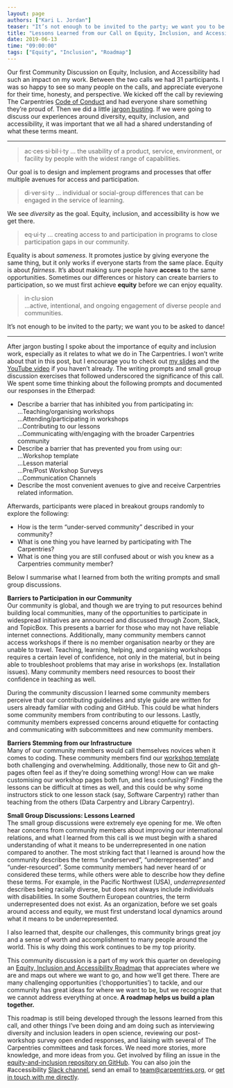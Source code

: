 ```yaml
---
layout: page
authors: ["Kari L. Jordan"]
teaser: "It’s not enough to be invited to the party; we want you to be asked to dance!"
title: "Lessons Learned from our Call on Equity, Inclusion, and Accessibility"
date: 2019-06-13
time: "09:00:00"
tags: ["Equity", "Inclusion", "Roadmap"]
---
```

Our first Community Discussion on Equity, Inclusion, and Accessibility had such an impact on my work. Between the two calls we had 31 participants. I was so happy to see so many people on the calls, and appreciate everyone for their time, honesty, and perspective. We kicked off the call by reviewing The Carpentries [Code of Conduct](https://docs.carpentries.org/topic_folders/policies/code-of-conduct.html) and had everyone share something they’re proud of. Then we did a little [jargon busting](https://en.wikipedia.org/wiki/Jargon). If we were going to discuss our experiences around diversity, equity, inclusion, and accessibility, it was important that we all had a shared understanding of what these terms meant.

---

> ac·ces·si·bil·i·ty 
… the usability of a product, service, environment, or facility by people with the widest range of capabilities.

Our goal is to design and implement programs and processes that offer multiple avenues for access and participation.

> di·ver·si·ty
… individual or social-group differences that can be engaged in the service of learning.  

We see *diversity* as the goal. Equity, inclusion, and accessibility is how we get there.  

> eq·ui·ty 
… creating access to and participation in programs to close participation gaps in our community.  

Equality is about *sameness*. It promotes justice by giving everyone the same thing, but it only works if everyone starts from the same place. Equity is about *fairness*. It’s about making sure people have __access__ to the same opportunities. Sometimes our differences or history can create barriers to participation, so we must first achieve __equity__ before we can enjoy equality.  

> in·clu·sion   
...active, intentional, and ongoing engagement of diverse people and communities.  

It’s not enough to be invited to the party; we want you to be asked to dance!

---


After jargon busting I spoke about the importance of equity and inclusion work, especially as it relates to what we do in The Carpentries. I won’t write about that in this post, but I encourage you to check out [my slides](https://docs.google.com/presentation/d/1zzRVatAVhxJ4eVWqAezsUCVNbQHWGlBRzsPfCUM-pl8/edit#slide=id.g513b754d06_0_345) and the [YouTube video](https://www.youtube.com/watch?v=npJcMKUKVwc) if you haven’t already.
The writing prompts and small group discussion exercises that followed underscored the significance of this call. We spent some time thinking about the following prompts and documented our responses in the Etherpad:

+ Describe a barrier that has inhibited you from participating in:  
...Teaching/organising workshops   
...Attending/participating in workshops   
...Contributing to our lessons   
...Communicating with/engaging with the broader Carpentries community   
+ Describe a barrier that has prevented you from using our:  
...Workshop template   
...Lesson material   
...Pre/Post Workshop Surveys   
...Communication Channels   
+ Describe the most convenient avenues to give and receive Carpentries related information.

Afterwards, participants were placed in breakout groups randomly to explore the following:

+ How is the term “under-served community” described in your community? 
+ What is one thing you have learned by participating with The Carpentries?
+ What is one thing you are still confused about or wish you knew as a Carpentries community member?

Below I summarise what I learned from both the writing prompts and small group discussions.

__Barriers to Participation in our Community__  
Our community is global, and though we are trying to put resources behind building local communities, many of the opportunities to participate in widespread initiatives are announced and discussed through Zoom, Slack, and TopicBox. This presents a barrier for those who may not have reliable internet connections. Additionally, many community members cannot access workshops if there is no member organisation nearby or they are unable to travel. Teaching, learning, helping, and organising workshops requires a certain level of confidence, not only in the material, but in being able to troubleshoot problems that may arise in workshops (ex. Installation issues). Many community members need resources to boost their confidence in teaching as well. 

During the community discussion I learned some community members perceive that our contributing guidelines and style guide are written for users already familiar with coding and GitHub. This could be what hinders some community members from contributing to our lessons. Lastly, community members expressed concerns around etiquette for contacting and communicating with subcommittees and new community members.

__Barriers Stemming from our Infrastructure__  
Many of our community members would call themselves novices when it comes to coding. These community members find our [workshop template](https://carpentries.github.io/workshop-template/) both challenging and overwhelming. Additionally, those new to Git and gh-pages often feel as if they’re doing something wrong! How can we make customising our workshop pages both fun, and less confusing? Finding the lessons can be difficult at times as well, and this could be why some instructors stick to one lesson stack (say, Software Carpentry) rather than teaching from the others (Data Carpentry and Library Carpentry).

__Small Group Discussions: Lessons Learned__  
The small group discussions were extremely eye opening for me. We often hear concerns from community members about improving our international relations, and what I learned from this call is we must begin with a shared understanding of what it means to be underrepresented in one nation compared to another. The most striking fact that I learned is around how the community describes the terms “underserved”, “underrepresented” and “under-resourced”. Some community members had never heard of or considered these terms, while others were able to describe how they define these terms. For example, in the Pacific Northwest (USA), *underrepresented* describes being racially diverse, but does not always include individuals with disabilities. In some Southern European countries, the term underrepresented does not exist. As an organization, before we set goals around access and equity, we must first understand local dynamics around what it means to be underrepresented.

I also learned that, despite our challenges, this community brings great joy and a sense of worth and accomplishment to many people around the world. This is why doing this work continues to be my top priority. 

This community discussion is a part of my work this quarter on developing an [Equity, Inclusion and Accessibility Roadmap](https://carpentries.org/blog/2019/05/equity-inclusion-accessibility-roadmap/) that appreciates where we are and maps out where we want to go, and how we’ll get there. There are many challenging opportunities (‘chopportunities’) to tackle, and our community has great ideas for where we want to be, but we recognize that we cannot address everything at once. __A roadmap helps us build a plan together.__ 

This roadmap is still being developed through the lessons learned from this call, and other things I’ve been doing and am doing such as interviewing diversity and inclusion leaders in open science, reviewing our post-workshop survey open ended responses, and liaising with several of The Carpentries committees and task forces. We need more stories, more knowledge, and more ideas from you. Get involved by filing an issue in the [equity-and-inclusion repository on GitHub](https://github.com/carpentries/equity-and-inclusion). You can also join the #accessibility [Slack channel](https://swc-slack-invite.herokuapp.com), send an email to [team@carpentries.org](mailto:team@carpentries.org), or [get in touch with me directly](mailto:kariljordan@carpentries.org).
